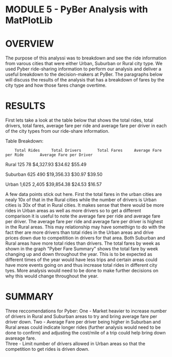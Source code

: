 # MODULE 5 - PyBer Analysis with MatPlotLib

# OVERVIEW 

The purpose of this analyssi was to breakdown and see the ride information from varous cities that were either Urban, Suburban or Rural city type.  We used Pyber ride-sharing information to perform our analysis and deliver a useful breakdown to the decision-makers at PyBer.  The paragraphs below will discuss the results of the analysis that has a breakdown of fares by the city type and how those fares change overtime.   

# RESULTS

First lets take a look at the table below that shows the total rides, total drivers, total fares, average fare per ride and average fare per driver in each of the city types from our ride-share information.  

Table Breakdown: 

	    Total Rides	    Total Drivers	    Total Fares	    Average Fare per Ride	    Average Fare per Driver

Rural	    125	            78	            $4,327.93	        $34.62	                        $55.49

Suburban	625	            490	            $19,356.33	        $30.97	                        $39.50

Urban	    1,625	        2,405	        $39,854.38	        $24.53	                        $16.57


A few data points stick out here.  First the total fares in the urban cities are nealy 10x of that in the Rural cities while the number of drivers is Urban cities is 30x of that in Rural cities.   It makes sense that there would be more rides in Urban areas as well as more drivers so to get a different comparison it is useful to note the average fare per ride and average fare per driver.  The average fare per ride and average fare per driver is highest in the Rural areas.  This may relationship may have somethign to do with the fact ther are more drivers than total rides in the Urban areas and drive prices down due to compeitition in drivers for that area.  Both Suburban and Rural areas have more total rides than drivers.  The total fares by week as shown in the graph "Pyber Fare Summary" shows the total fare by week changing up and down throughout the year.  This is to be expected as different times of the year would have less trips and certain areas could have more events going on and thus increase total rides in different city tyes.  More analysis would need to be done to make further decisions on why this would change throughout the year. 


# SUMMARY

Three reccomendations for Pyber: 
One - Market heavier to increase number of drivers in Rural and Suburban areas to try and bring average fare per driver down. 
Two - Average Fare per driver being higher in Suburban and Rural areas could indicate longer rides (further analysis would need to be done to confirm) and adjusting the cost/mile of a trip could help bring down avareage fare.  
Three - Limit number of drivers allowed in Urban areas so that the competition to get rides is driven down.  

